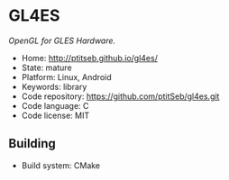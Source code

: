 # GL4ES

_OpenGL for GLES Hardware._

- Home: http://ptitseb.github.io/gl4es/
- State: mature
- Platform: Linux, Android
- Keywords: library
- Code repository: https://github.com/ptitSeb/gl4es.git
- Code language: C
- Code license: MIT

## Building

- Build system: CMake

